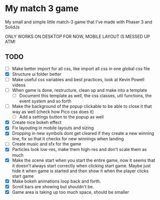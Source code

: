 # My match 3 game

My small and simple little match-3 game that I've made with Phaser 3 and SolidJs

ONLY WORKS ON DESKTOP FOR NOW, MOBILE LAYOUT IS MESSED UP ATM!

## TODO

-   [ ] Make better import for all css, like import all css in one global css file
-   [X] Structure ui folder better
-   [ ] Make useful css variables and best practices, look at Kevin Powell videos
-   [ ] When game is done, restructure, clean up and make into a template
    -   [ ] Document this template as well, the css classes, util functions, the event system and so forth
-   [ ] Make the background of the popup clickable to be able to close it that way as well (check how Pico css does it)
    -   [ ] Add a settings button to the popup as well
-   [X] Create nice bokeh effect
-   [X] Fix layouting in mobile layouts and sizing
-   [X] Dropping in new symbols dont get cleared if they create a new winning line, fix so that it checks for new winnings when landing
-   [ ] Create music and sfx for the game
-   [X] Particles look low-res, make them high-res and don't scale them as much
-   [X] Make the scene start when you start the entire game, now it seems that it doesn't always start correctly when clicking start game. Maybe just hide it when game is started and then show it when the player clicks start game
-   [X] Make bokeh animations loop back and forth.
-   [X] Scroll bars are showing but shouldn't be.
-   [X] Game area is taking up too much space, should be smaller
